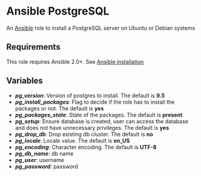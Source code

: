 # Ansible PostgreSQL
An [Ansible](http://www.ansible.com/) role to install a PostgreSQL server on Ubuntu or Debian systems

## Requirements
This role requires Ansible 2.0+. See [Ansible installation](http://docs.ansible.com/ansible/intro_installation.html)

## Variables
 * _**pg_version**_: Version of postgres to install. The default is **9.5**
 * _**pg_install_packages**_: Flag to decide if the role has to install the packages or not. The default is **yes**
 * _**pg_packages_state**_: State of the packages. The default is **present**
 * _**pg_setup**_: Ensure database is created, user can access the database and does not have unnecessary privileges. The default is **yes**
 * _**pg_drop_db**_: Drop existing db cluster. The default is **no**
 * _**pg_locale**_: Locale value. The default is **en_US**
 * _**pg_encoding**_: Character encoding. The default is **UTF-8**
 * _**pg_db_name**_: db name
 * _**pg_user**_: username
 * _**pg_password**_: password
